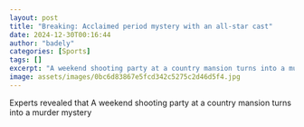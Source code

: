 ```yaml
---
layout: post
title: "Breaking: Acclaimed period mystery with an all-star cast"
date: 2024-12-30T00:16:44
author: "badely"
categories: [Sports]
tags: []
excerpt: "A weekend shooting party at a country mansion turns into a murder mystery"
image: assets/images/0bc6d83867e5fcd342c5275c2d46d5f4.jpg
---
```


Experts revealed that A weekend shooting party at a country mansion turns into a murder mystery


